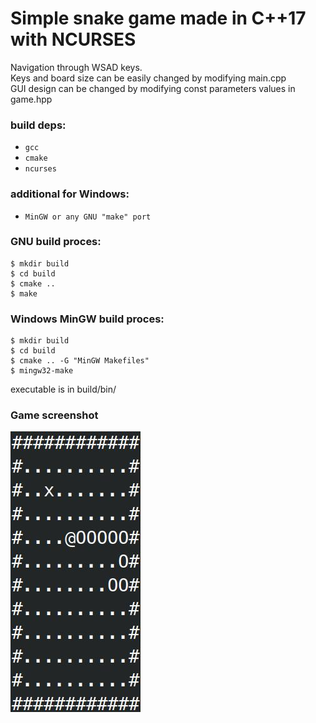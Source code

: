 # Simple snake game made in C++17 with NCURSES

Navigation through WSAD keys.  
Keys and board size can be easily changed by modifying main.cpp  
GUI design can be changed by modifying const parameters values in game.hpp

### build deps:
 - `gcc`
 - `cmake`
 - `ncurses`
### additional for Windows:
- `MinGW or any GNU "make" port`


### GNU build proces:
```
$ mkdir build
$ cd build
$ cmake ..
$ make
```

### Windows MinGW build proces:
```
$ mkdir build
$ cd build
$ cmake .. -G "MinGW Makefiles"
$ mingw32-make
```

executable is in build/bin/

### Game screenshot
![snake ncurses game](./images/game.jpg)